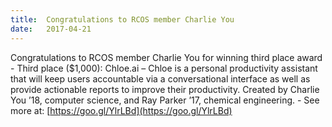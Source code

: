 ```yaml
---
title:  Congratulations to RCOS member Charlie You
date:   2017-04-21
---
```


Congratulations to RCOS member Charlie You for winning third place award - Third place ($1,000): Chloe.ai – Chloe is a personal productivity assistant that will keep users accountable via a conversational interface as well as provide actionable reports to improve their productivity. Created by Charlie You ’18, computer science, and Ray Parker ’17, chemical engineering. - See more at: [https://goo.gl/YlrLBd](https://goo.gl/YlrLBd)
